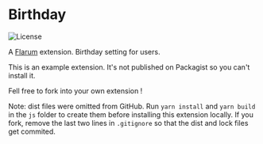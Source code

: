 # Birthday

![License](https://img.shields.io/badge/license-MIT-blue.svg)

A [Flarum](https://flarum.org/) extension. Birthday setting for users.

This is an example extension. It's not published on Packagist so you can't install it.

Fell free to fork into your own extension !

Note: dist files were omitted from GitHub. Run `yarn install` and `yarn build` in the `js` folder to create them before installing this extension locally.
If you fork, remove the last two lines in `.gitignore` so that the dist and lock files get commited.
